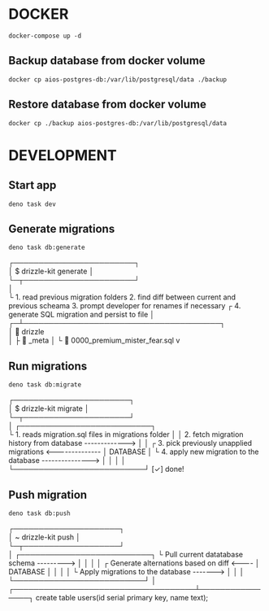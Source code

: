 # DOCKER

```
docker-compose up -d
```

## Backup database from docker volume

```
docker cp aios-postgres-db:/var/lib/postgresql/data ./backup
```

## Restore database from docker volume

```
docker cp ./backup aios-postgres-db:/var/lib/postgresql/data
```

# DEVELOPMENT

## Start app

```
deno task dev
```

## Generate migrations

```
deno task db:generate
```

┌────────────────────────┐\
│ $ drizzle-kit generate │\
└─┬──────────────────────┘\
│\
└ 1. read previous migration folders 2. find diff between current and previous
scheama 3. prompt developer for renames if necessary ┌ 4. generate SQL migration
and persist to file │ ┌─┴───────────────────────────────────────┐\
│ 📂 drizzle\
│ ├ 📂 _meta │ └ 📜 0000_premium_mister_fear.sql v

## Run migrations

```
deno task db:migrate
```

┌───────────────────────┐\
│ $ drizzle-kit migrate │\
└─┬─────────────────────┘\
│ ┌──────────────────────────┐\
└ 1. reads migration.sql files in migrations folder │ │ 2. fetch migration
history from database -------------> │ │ ┌ 3. pick previously unapplied
migrations <-------------- │ DATABASE │ └ 4. apply new migration to the database
---------------> │ │ │ │ └──────────────────────────┘ [✓] done!

## Push migration

```
deno task db:push
```

┌─────────────────────┐\
│ ~ drizzle-kit push │\
└─┬───────────────────┘\
│ ┌──────────────────────────┐ └ Pull current datatabase schema ---------> │ │ │
│ ┌ Generate alternations based on diff <---- │ DATABASE │ │ │ │ └ Apply
migrations to the database -------> │ │ │ └──────────────────────────┘ │
┌────────────────────────────────────┴────────────────┐ create table users(id
serial primary key, name text);
